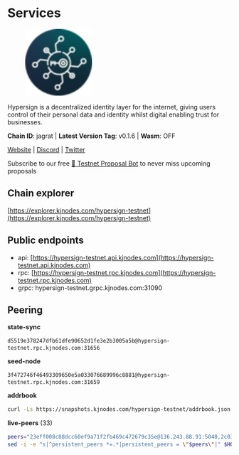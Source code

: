 # Services

<figure><img src="https://raw.githubusercontent.com/kj89/cosmos-images/main/logos/hypersign.png" width="150" alt=""><figcaption></figcaption></figure>

Hypersign is a decentralized identity layer for the internet, giving  users control of their personal data and identity whilst digital  enabling trust for businesses.

**Chain ID**: jagrat | **Latest Version Tag**: v0.1.6 | **Wasm**: OFF

[Website](https://hypersign.id) | [Discord](https://discord.gg/DmuUjMrHVw) | [Twitter](https://twitter.com/hypersignchain)



Subscribe to our free [🤖 Testnet Proposal Bot](https://t.me/kjnodes_testnet_proposal_bot) to never miss upcoming proposals


## Chain explorer
[https://explorer.kjnodes.com/hypersign-testnet](https://explorer.kjnodes.com/hypersign-testnet)

## Public endpoints

* api: [https://hypersign-testnet.api.kjnodes.com](https://hypersign-testnet.api.kjnodes.com)
* rpc: [https://hypersign-testnet.rpc.kjnodes.com](https://hypersign-testnet.rpc.kjnodes.com)
* grpc: hypersign-testnet.grpc.kjnodes.com:31090

## Peering

**state-sync**

```text
d5519e378247dfb61dfe90652d1fe3e2b3005a5b@hypersign-testnet.rpc.kjnodes.com:31656
```

**seed-node**

```text
3f472746f46493309650e5a033076689996c8881@hypersign-testnet.rpc.kjnodes.com:31659
```

**addrbook**
```bash
curl -Ls https://snapshots.kjnodes.com/hypersign-testnet/addrbook.json > $HOME/.hid-node/config/addrbook.json
```

**live-peers** (33)
```bash
peers="23eff008c88dcc60ef9a71f2fb469c472679c35e@136.243.88.91:5040,2c0379f78b655e8a386cb477e3cf3cae700c4a7f@213.239.207.175:34656,1de2abae74a4c5fd7d96d9869ef02187f81498f0@134.209.238.66:26656,2641ddcf28d8adf448edb573de1efba0b6971d9e@178.154.222.128:26656,aa8c0064e866dc57b341a389006df8925a0718fe@5.161.55.130:31656,4e08d5b0cb43c8d5ffc42987a5166bab2a04a93b@65.109.92.240:21066,d5519e378247dfb61dfe90652d1fe3e2b3005a5b@65.109.68.190:31656,62c3f3e5214495593ad204f3c6cd879f3f4ed6a9@5.9.79.121:26656,9876d1b1e5b5968c1c729559325dd909f93c1d34@65.108.238.61:56656,fbc7ce82f02e24257395dc0310ad2921ea61e199@65.109.92.148:61156,eaf27acc810a3d6728dde972ebad26810cce0ae6@65.108.229.233:26656,1e3f0aeb6f2a2017b122af2461a75c9695790954@65.108.233.109:10956,bd2ae9f1c42183104719f7c44be078bb7d282a61@65.109.92.241:11056,610843eda2f0388cb8e75917e8c1f63350bd3bd1@154.26.131.130:16656,5a09c55dbbb32b870645f56993e87403dfd17467@162.55.194.205:31656,001668e85c4f7b6ff796b3b593e485cd67223f0c@85.190.254.14:31656,7d85caec437cc8c0a504d6ab3b18fd07c173b2fb@94.130.219.37:26001,0188d0143ea4311923a809bb07ee9ebf13c0c63b@94.130.16.254:60656,1380864bb38481fef4b2358026a5ed53fc027679@95.214.52.206:26656,cf94099349980f9593a3f0362c85fe7c6eda8b14@8.219.48.59:26656,c1b6d86f46eab9d0aa2e4399cddb9cf05d13621a@65.108.206.118:60556,d92268c246e02a54103f7098b901b876c88f006e@5.161.130.108:26656,54f5df8d6516ead7099191776d9ee2048e0ec947@95.214.53.46:26656,de1f980cc59bdb2457202768d4b4d964d783789e@167.235.21.165:36656,56615e02aa90e35a20a1fc4c46e78bb00956f07b@192.118.76.199:26681,ec5127072c252f7246fb66f7e7762423a23ff6bd@154.12.228.93:31656,5b4482bfe02384184470070c3d3a4465cf0c18d4@144.91.82.61:31656,934324c3b4318d8438954d19a82673a3d218951b@142.132.209.236:10956,620478e35ba6740f0afb2a0dd6ca9b34765bc60e@65.109.30.12:60856,d72875380d7b0b68f071623996bd5a86b7491287@116.202.227.117:31656,efcb16ec33d8e6233d1068fff679c6fd64bf5802@65.108.225.158:10956,1acc83715399737cff74767e00807d1d402eb1e2@144.91.65.175:26656,a3f3d6dba11bfe080693938666064b2324fbaccf@88.99.164.158:11056"
sed -i -e "s|^persistent_peers *=.*|persistent_peers = \"$peers\"|" $HOME/.hid-node/config/config.toml
```
